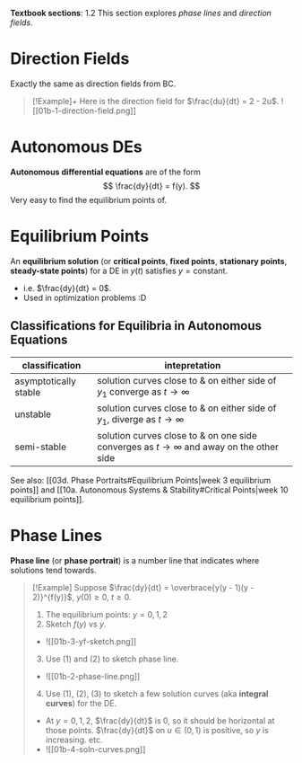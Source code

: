 **Textbook sections**: 1.2
This section explores *phase lines* and *direction fields*.

# Direction Fields
Exactly the same as direction fields from BC.

> [!Example]+
> Here is the direction field for $\frac{du}{dt} = 2 - 2u$.
> ![[01b-1-direction-field.png]]

# Autonomous DEs

**Autonomous differential equations** are of the form
$$
\frac{dy}{dt} = f(y).
$$
Very easy to find the equilibrium points of.

# Equilibrium Points

An **equilibrium solution** (or **critical points**, **fixed points**, **stationary points**, **steady-state points**) for a DE in $y(t)$ satisfies $y = \text{constant}$.
- i.e. $\frac{dy}{dt} = 0$.
- Used in optimization problems :D

## Classifications for Equilibria in Autonomous Equations

| classification        | intepretation                                                                                 |
| --------------------- | --------------------------------------------------------------------------------------------- |
| asymptotically stable | solution curves close to & on either side of $y_1$ converge as $t \to \infty$                 |
| unstable              | solution curves close to & on either side of $y_1$, diverge as $t \to \infty$                 |
| semi-stable           | solution curves close to & on one side converges as $t \to \infty$ and away on the other side |

See also: [[03d. Phase Portraits#Equilibrium Points|week 3 equilibrium points]] and [[10a. Autonomous Systems & Stability#Critical Points|week 10 equilibrium points]].

# Phase Lines
**Phase line** (or **phase portrait**) is a number line that indicates where solutions tend towards.

> [!Example]
> Suppose $\frac{dy}{dt} = \overbrace{y(y - 1)(y - 2)}^{f(y)}$, $y(0) \geq 0$, $t \geq 0$.
> 1. The equilibrium points: $y = 0, 1, 2$
> 2. Sketch $f(y)$ vs $y$.
>	- ![[01b-3-yf-sketch.png]]
> 3. Use (1) and (2) to sketch phase line.
>	- ![[01b-2-phase-line.png]]
> 4. Use (1), (2), (3) to sketch a few solution curves (aka **integral curves**) for the DE.
>	- At $y = 0, 1, 2$, $\frac{dy}{dt}$ is 0, so it should be horizontal at those points. $\frac{dy}{dt}$ on $u \in (0, 1)$ is positive, so $y$ is increasing. etc.
>	- ![[01b-4-soln-curves.png]]